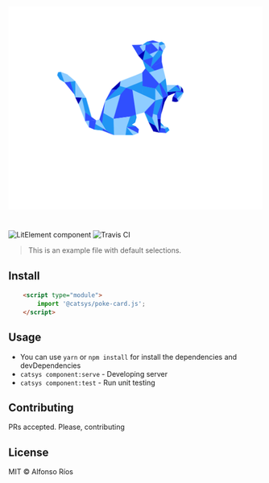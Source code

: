 ![poke-card screenshot](poke-card.svg)
# <poke-card>

![LitElement component](https://img.shields.io/badge/litElement-component-blue.svg)
![Travis CI](https://travis-ci.org/github_username/poke-card.svg?branch=master)

> This is an example file with default selections.

## Install

```html
    <script type="module">
        import '@catsys/poke-card.js';
    </script>
```

## Usage

- You can use `yarn` or `npm install` for install the dependencies and devDependencies
- `catsys component:serve` - Developing server
- `catsys component:test` - Run unit testing

## Contributing

PRs accepted. Please, contributing

## License

MIT © Alfonso Ríos

